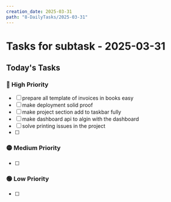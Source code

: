 ```yaml
---
creation_date: 2025-03-31
path: "8-DailyTasks/2025-03-31"
---
```

#  Tasks for subtask - 2025-03-31


## Today's Tasks
### 🔴 High Priority
- [ ] prepare all template of invoices in books easy
- [ ] make deployment solid proof 
- [ ] make project section add to taskbar fully
- [ ] make dashboard api to algin with the dashboard
- [ ] solve printing issues in the project
- [ ] 

### 🟡 Medium Priority
- [ ] 

### 🟢 Low Priority
- [ ] 
